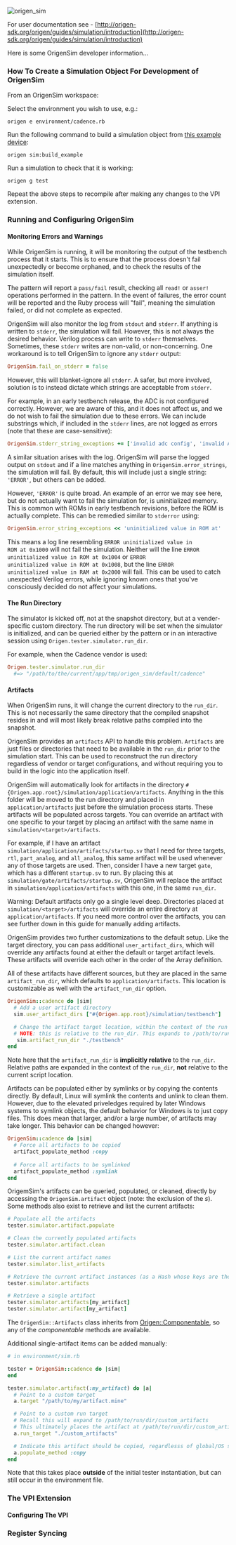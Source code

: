 ![origen_sim](https://user-images.githubusercontent.com/158364/36662666-6b49d096-1adf-11e8-997e-889caba391b2.png)

For user documentation see - [http://origen-sdk.org/origen/guides/simulation/introduction](http://origen-sdk.org/origen/guides/simulation/introduction)

Here is some OrigenSim developer information...

### How To Create a Simulation Object For Development of OrigenSim

From an OrigenSim workspace:

Select the environment you wish to use, e.g.:

~~~
origen e environment/cadence.rb
~~~

Run the following command to build a simulation object from [this example device](https://github.com/Origen-SDK/example_rtl/blob/master/dut1/dut1.v):

~~~
origen sim:build_example
~~~

Run a simulation to check that it is working:

~~~
origen g test
~~~

Repeat the above steps to recompile after making any changes to the VPI extension.





### Running and Configuring OrigenSim

#### Monitoring Errors and Warnings

While OrigenSim is running, it will be monitoring the output of the testbench process that it starts. This is to ensure
that the process doesn't fail unexpectedly or become orphaned, and to check the results of the simulation itself.

The pattern will report a <code>pass/fail</code> result, checking all <code>read!</code> or <code>asser!</code>
operations performed in the
pattern. In the event of failures, the error count will be reported and the Ruby process will "fail", meaning the
simulation failed, or did not complete as expected.

OrigenSim will also monitor the log from <code>stdout</code> and <code>stderr</code>. If anything is written to
<code>stderr</code>, the simulation will fail. However, this is not always the desired behavior. Verilog process can write to
<code>stderr</code> themselves. Sometimes, these <code>stderr</code> writes are non-valid, or non-concerning. One workaround
is to tell OrigenSim to ignore any <code>stderr</code> output:

~~~ruby
OrigenSim.fail_on_stderr = false
~~~

However, this will blanket-ignore all <code>stderr</code>. A safer, but more involved, solution is to instead dictate
which strings are acceptable from <code>stderr</code>. 

For example, in an early testbench
release, the ADC is not configured correctly. However, we are aware of this, and it does not affect us, and we do
not wish to fail the simulation due to these errors. We can include substrings which, if included in the
<code>stderr</code> lines, are not logged as errors (note that these are case-sensitive):

~~~ruby
OrigenSim.stderr_string_exceptions += ['invalid adc config', 'invalid ADC config']
~~~

A similar situation arises with the log. OrigenSim will parse the logged output on <code>stdout</code> and if a line
matches anything in <code>OrigenSim.error_strings</code>, the simulation will fail. By default, this will include
just a single string: <code>'ERROR'</code>, but others can be added.

However, <code>'ERROR'</code> is quite broad. An example of an error we may see here, but do not actually want to fail
the simulation for, is uninitialized memory. This is common with ROMs in early testbench revisions, before
the ROM is actually complete. This can be remedied similar to <code>stderror</code> using:

~~~ruby
OrigenSim.error_string_exceptions << 'uninitialized value in ROM at'
~~~

This means a log line resembling <code>ERROR uninitialized value in ROM at 0x1000</code> will not fail the simulation.
Neither will the line <code>ERROR uninitialized value in ROM at 0x1004</code> or
<code>ERROR uninitialized value in ROM at 0x1008</code>, but the line 
<code>ERROR uninitialized value in RAM at 0x2000</code> will fail. This can be used to catch unexpected Verilog errors, 
while ignoring known ones that you've consciously decided do not affect your simulations.

#### The Run Directory

The simulator is kicked off, not at the snapshot directory, but at a vender-specific custom directory. The run
directory will be set when the simulator is initialized, and can be queried either by the pattern or in an interactive
session using <code>Origen.tester.simulator.run_dir</code>.

For example, when the Cadence vendor is used:

~~~ruby
Origen.tester.simulator.run_dir
  #=> "/path/to/the/current/app/tmp/origen_sim/default/cadence"
~~~

#### Artifacts

When OrigenSim runs, it will change the current directory to the <code>run_dir</code>. This is not necessarily the
same directory that the compiled snapshot resides in and will most likely break relative paths compiled into the
snapshot.

OrigenSim provides an <code>artifacts</code> API to handle this problem. <code>Artifacts</code> are just files or
directories that need to be available in the <code>run_dir</code> prior to the simulation start. This can be used to
reconstruct the run directory regardless of vendor or target configurations, and without requiring you to build in the
logic into the application itself.

OrigenSim will automatically look for artifacts in the directory <code>#{Origen.app.root}/simulation/application/artifacts</code>.
Anything in the this folder will be moved to the run directory and placed in <code>application/artifacts</code> just before the
simulation process starts. These artifacts will be populated across targets. You can override an artifact with one
specific to your target by placing an artifact with the same name in <code>simulation/\<target\>/artifacts</code>. 

For example, if I have an artifact <code>simulation/application/artifacts/startup.sv</code> that I need for 
three targets, <code>rtl</code>, <code>part_analog</code>, and <code>all_analog</code>, this same artifact will be used
whenever any of those targets are used. Then, consider I have a new target <code>gate</code>, which has a different
<code>startup.sv</code> to run. By placing this at <code>simulation/gate/artifacts/startup.sv</code>, OrigenSim
will replace the artifact in <code>simulation/application/artifacts</code> with this one, in the same <code>run_dir</code>.

Warning: Default artifacts only go a single level deep. Directories placed at <code>simulation/\<target\>/artifacts</code>
will override an entire directory at <code>application/artifacts</code>. If you need more
control over the artifacts, you can see further down in this guide for manually adding artifacts.

OrigenSim provides two further customizations to the default setup. Like the target directory, you can pass additional
<code>user_artifact_dirs</code>, which will override any artifacts found at either the default or target artifact levels.
These artifacts will override each other in the order of the Array definition.

All of these artifacts have different sources, but they are placed in the same <code>artifact_run_dir</code>, which
defaults to <code>application/artifacts</code>. This location is customizable as well with the <code>artifact_run_dir</code>
option.

~~~ruby
OrigenSim::cadence do |sim|
  # Add a user artifact directory
  sim.user_artifact_dirs ["#{Origen.app.root}/simulation/testbench"]

  # Change the artifact target location, within the context of the run directory.
  # NOTE: this is relative to the run_dir. This expands to /path/to/run/dir/testbench
   sim.artifact_run_dir "./testbench"
end
~~~

Note here that the <code>artifact_run_dir</code> is <b>implicitly relative</b> to the
<code>run_dir</code>. Relative paths are expanded in the context of the <code>run_dir</code>, <b>not</b> relative to
the current script location.

Artifacts can be populated either by symlinks or by copying the contents directly. By default, Linux will symlink the
contents and unlink to clean them. However, due to the elevated priveledges required by later Windows systems to symlink objects,
the default behavior for Windows is to just copy files. This does mean that larger, and/or a large number, of artifacts
may take longer. This behavior can be changed however:

~~~ruby
OrigenSim::cadence do |sim|
  # Force all artifacts to be copied
  artifact_populate_method :copy
	
  # Force all artifacts to be symlinked
  artifact_populate_method :symlink
end
~~~

OrigemSim's artifacts can be queried, populated, or cleaned, directly by accessing the <code>OrigenSim.artifact</code>
object (note: the exclusion of the <i>s</i>). Some methods also exist to retrieve and list the current artifacts:

~~~ruby
# Populate all the artifacts
tester.simulator.artifact.populate

# Clean the currently populated artifacts
tester.simulator.artifact.clean

# List the current artifact names
tester.simulator.list_artifacts

# Retrieve the current artifact instances (as a Hash whose keys are the names returned above)
tester.simulator.artifacts

# Retrieve a single artifact
tester.simulator.artifacts[my_artifact]
tester.simulator.artifact[my_artifact]
~~~

The <code>OrigenSim::Artifacts</code> class inherits from
[Origen::Componentable](http://origen-sdk.org/origen/guides/models/componentable/#The_Parent_Class),
so any of the <i>componentable</i> methods are available.

Additional single-artifact items can be added manually:

~~~ruby
# in environment/sim.rb

tester = OrigenSim::cadence do |sim|
end

tester.simulator.artifact(:my_artifact) do |a|
  # Point to a custom target
  a.target "/path/to/my/artifact.mine"

  # Point to a custom run target
  # Recall this will expand to /path/to/run/dir/custom_artifacts
  # This ultimately places the artifact at /path/to/run/dir/custom_artifacts/artifact.mine
  a.run_target "./custom_artifacts"

  # Indicate this artifact should be copied, regardlesss of global/OS settings.
  a.populate_method :copy
end
~~~

Note that this takes place <b>outside</b> of the initial tester instantiation, but can still occur in the environment
file.

### The VPI Extension

#### Configuring The VPI

### Register Syncing


